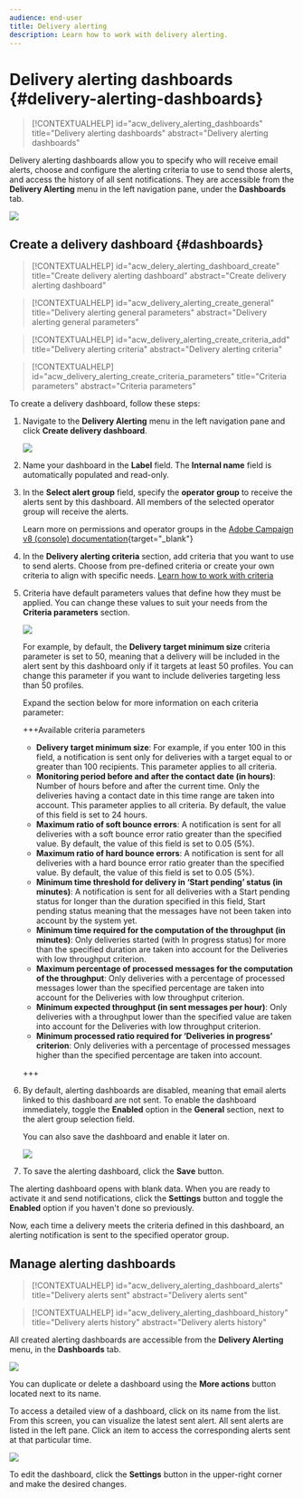 ```yaml
---
audience: end-user
title: Delivery alerting
description: Learn how to work with delivery alerting.
---
```

# Delivery alerting dashboards {#delivery-alerting-dashboards}

>[!CONTEXTUALHELP]
>id="acw_delivery_alerting_dashboards"
>title="Delivery alerting dashboards"
>abstract="Delivery alerting dashboards"

Delivery alerting dashboards allow you to specify who will receive email alerts, choose and configure the alerting criteria to use to send those alerts, and access the history of all sent notifications. They are accessible from the **Delivery Alerting** menu in the left navigation pane, under the **Dashboards** tab.

![](assets/alerting-dashboard-list.png)

## Create a delivery dashboard {#dashboards}

>[!CONTEXTUALHELP]
>id="acw_delery_alerting_dashboard_create"
>title="Create delivery alerting dashboard"
>abstract="Create delivery alerting dashboard"

>[!CONTEXTUALHELP]
>id="acw_delivery_alerting_create_general"
>title="Delivery alerting general parameters"
>abstract="Delivery alerting general parameters"

>[!CONTEXTUALHELP]
>id="acw_delivery_alerting_create_criteria_add"
>title="Delivery alerting criteria"
>abstract="Delivery alerting criteria"

>[!CONTEXTUALHELP]
>id="acw_delivery_alerting_create_criteria_parameters"
>title="Criteria parameters"
>abstract="Criteria parameters"

To create a delivery dashboard, follow these steps: 

1. Navigate to the **Delivery Alerting** menu in the left navigation pane and click **Create delivery dashboard**.

    ![](assets/alerting-dashboard.png)

1. Name your dashboard in the **Label** field. The **Internal name** field is automatically populated and read-only.

1. In the **Select alert group** field, specify the **operator group** to receive the alerts sent by this dashboard. All members of the selected operator group will receive the alerts.

    Learn more on permissions and operator groups in the [Adobe Campaign v8 (console) documentation](https://experienceleague.adobe.com/en/docs/campaign/campaign-v8/admin/permissions/gs-permissions){target="_blank"}

1. In the **Delivery alerting criteria** section, add criteria that you want to use to send alerts. Choose from pre-defined criteria or create your own criteria to align with specific needs. [Learn how to work with criteria](../msg/delivery-alerting-criteria.md)

1. Criteria have default parameters values that define how they must be applied. You can change these values to suit your needs from the **Criteria parameters** section. 

    ![](assets/alerting-criteria-parameters.png)

    For example, by default, the **Delivery target minimum size** criteria parameter is set to 50, meaning that a delivery will be included in the alert sent by this dashboard only if it targets at least 50 profiles. You can change this parameter if you want to include deliveries targeting less than 50 profiles.
    
    Expand the section below for more information on each criteria parameter:

    +++Available criteria parameters

    * **Delivery target minimum size**: For example, if you enter 100 in this field, a notification is sent only for deliveries with a target equal to or greater than 100 recipients. This parameter applies to all criteria.
    * **Monitoring period before and after the contact date (in hours)**: Number of hours before and after the current time. Only the deliveries having a contact date in this time range are taken into account. This parameter applies to all criteria. By default, the value of this field is set to 24 hours.
    * **Maximum ratio of soft bounce errors**: A notification is sent for all deliveries with a soft bounce error ratio greater than the specified value. By default, the value of this field is set to 0.05 (5%).
    * **Maximum ratio of hard bounce errors**: A notification is sent for all deliveries with a hard bounce error ratio greater than the specified value. By default, the value of this field is set to 0.05 (5%).
    * **Minimum time threshold for delivery in ‘Start pending’ status (in minutes)**: A notification is sent for all deliveries with a Start pending status for longer than the duration specified in this field, Start pending status meaning that the messages have not been taken into account by the system yet.
    * **Minimum time required for the computation of the throughput (in minutes)**: Only deliveries started (with In progress status) for more than the specified duration are taken into account for the Deliveries with low throughput criterion.
    * **Maximum percentage of processed messages for the computation of the throughput**: Only deliveries with a percentage of processed messages lower than the specified percentage are taken into account for the Deliveries with low throughput criterion.
    * **Minimum expected throughput (in sent messages per hour)**: Only deliveries with a throughput lower than the specified value are taken into account for the Deliveries with low throughput criterion.
    * **Minimum processed ratio required for ‘Deliveries in progress’ criterion**: Only deliveries with a percentage of processed messages higher than the specified percentage are taken into account.

    +++

1. By default, alerting dashboards are disabled, meaning that email alerts linked to this dashboard are not sent. To enable the dashboard immediately, toggle the **Enabled** option in the **General** section, next to the alert group selection field.

    You can also save the dashboard and enable it later on.

    ![](assets/alerting-dashboard-enable.png)

1. To save the alerting dashboard, click the **Save** button.

The alerting dashboard opens with blank data. When you are ready to activate it and send notifications, click the **Settings** button and toggle the **Enabled** option if you haven't done so previously.

Now, each time a delivery meets the criteria defined in this dashboard, an alerting notification is sent to the specified operator group.

## Manage alerting dashboards

>[!CONTEXTUALHELP]
>id="acw_delivery_alerting_dashboard_alerts"
>title="Delivery alerts sent"
>abstract="Delivery alerts sent"

>[!CONTEXTUALHELP]
>id="acw_delivery_alerting_dashboard_history"
>title="Delivery alerts history"
>abstract="Delivery alerts history"

All created alerting dashboards are accessible from the **Delivery Alerting** menu, in the **Dashboards** tab.

![](assets/alerting-dashboard-list.png)

You can duplicate or delete a dashboard using the **More actions** button located next to its name. 

To access a detailed view of a dashboard, click on its name from the list. From this screen, you can visualize the latest sent alert. All sent alerts are listed in the left pane. Click an item to access the corresponding alerts sent at that particular time.

![](assets/alerting-dashboard-details.png)

To edit the dashboard, click the **Settings** button in the upper-right corner and make the desired changes.
